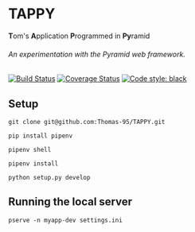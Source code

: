 # TAPPY 

**T**om's **A**pplication **P**rogrammed in **Py**ramid

###### An experimentation with the Pyramid web framework.

<p align="left">
<a href="https://travis-ci.org/Thomas-95/TAPPY/"><img alt="Build Status" src="https://travis-ci.org/Thomas-95/TAPPY.svg?branch=master"></a>
<a href='https://coveralls.io/github/Thomas-95/TAPPY?branch=master'><img src='https://coveralls.io/repos/github/Thomas-95/TAPPY/badge.svg?branch=master' alt='Coverage Status'/></a>
<a href="https://github.com/ambv/black"><img alt="Code style: black" src="https://img.shields.io/badge/code%20style-black-000000.svg"></a>
</p>

## Setup

`git clone git@github.com:Thomas-95/TAPPY.git`

`pip install pipenv`

`pipenv shell`

`pipenv install`

`python setup.py develop`

## Running the local server

`pserve -n myapp-dev settings.ini`
